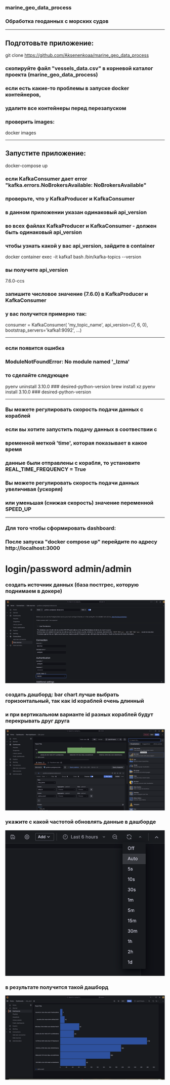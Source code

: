 ### marine_geo_data_process
### Обработка геоданных с морских судов
___

## Подготовьте приложение:
git clone https://github.com/Aksenenkoaa/marine_geo_data_process
### скопируйте файл "vessels_data.csv" в корневой каталог проекта (marine_geo_data_process)
### если есть какие-то проблемы в запуске docker контейнеров, 
### удалите все контейнеры перед перезапуском
[//]: # (docker stop $&#40;docker ps -aq&#41; && docker rm $&#40;docker ps -aq&#41; && docker ps -a)
[//]: # (docker rmi $&#40;docker images | egrep 'producer_ship|consumer_ship|consumer_alert'&#41;)
### проверить images:
docker images
___

## Запустите приложение:
docker-compose up
### если KafkaConsumer дает error "kafka.errors.NoBrokersAvailable: NoBrokersAvailable"
### проверьте, что у KafkaProducer и KafkaConsumer 
### в данном приложении указан одинаковый api_version
### во всех файлах KafkaProducer и KafkaConsumer - должен быть одинаковый api_version
### чтобы узнать какой у вас api_version, зайдите в container
docker container exec -it kafka1 bash
/bin/kafka-topics --version
### вы получите api_version
7.6.0-ccs
### запишите числовое значение (7.6.0) в KafkaProducer и KafkaConsumer
### у вас получится примерно так:
consumer = KafkaConsumer(
'my_topic_name',
api_version=(7, 6, 0),
bootstrap_servers='kafka1:9092',
...)
___

### если появится ошибка
### ModuleNotFoundError: No module named '_lzma'
### то сделайте следующее
pyenv uninstall 3.10.0 ### desired-python-version
brew install xz
pyenv install 3.10.0 ### desired-python-version
___

### Вы можете регулировать скорость подачи данных с кораблей
### если вы хотите запустить подачу данных в соотвествии с 
### временной меткой 'time', которая показывает в какое время 
### данные были отправлены с корабля, то установите REAL_TIME_FREQUENCY = True
### Вы можете регулировать скорость подачи данных увеличивая (ускоряя)
### или уменьшая (снижая скорость) значение переменной SPEED_UP
___

### Для того чтобы сформировать dashboard:
### После запуска "docker compose up" перейдите по адресу http://localhost:3000
# login/password admin/admin

### создать источник данных (база постгрес, которую поднимаем в докере)
![myimage-alt-tag](https://github.com/Aksenenkoaa/marine_geo_data_process/blob/main/y_images_for_readme/create_data_source.png)

### создать дашборд: bar chart лучше выбрать горизонтальный, так как id кораблей очень длинный 
### и при вертикальном варианте id разных кораблей будут перекрывать друг друга
![myimage-alt-tag](https://github.com/Aksenenkoaa/marine_geo_data_process/blob/main/y_images_for_readme/create_dashboard.png)

### укажите с какой частотой обновлять данные в дашборде
![myimage-alt-tag](https://github.com/Aksenenkoaa/marine_geo_data_process/blob/main/y_images_for_readme/refresh_dashboard.png)

### в результате получится такой дашборд
![myimage-alt-tag](https://github.com/Aksenenkoaa/marine_geo_data_process/blob/main/y_images_for_readme/result.png)
